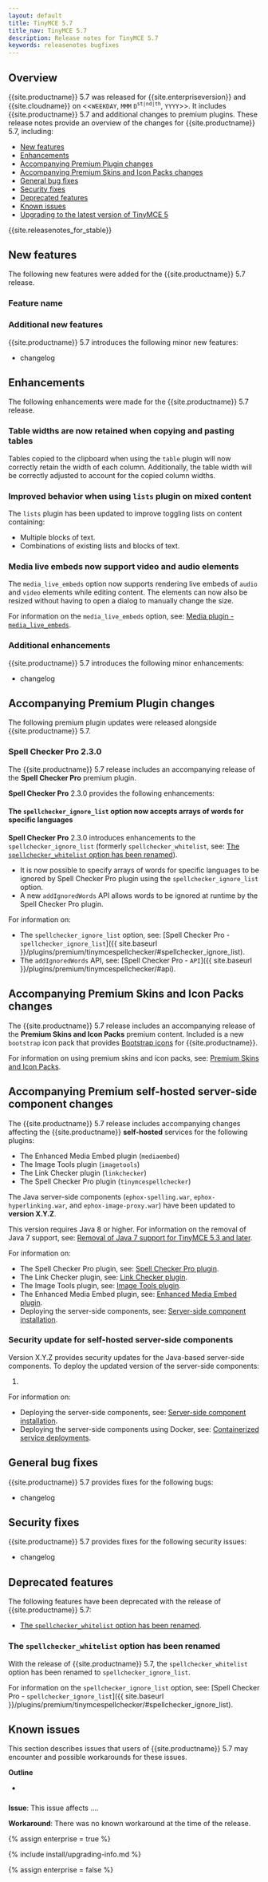```yaml
---
layout: default
title: TinyMCE 5.7
title_nav: TinyMCE 5.7
description: Release notes for TinyMCE 5.7
keywords: releasenotes bugfixes
---
```


## Overview

{{site.productname}} 5.7 was released for {{site.enterpriseversion}} and {{site.cloudname}} on <<`WEEKDAY`, `MMM` `D`<sup>`st|nd|th`</sup>, `YYYY`>>. It includes {{site.productname}} 5.7 and additional changes to premium plugins. These release notes provide an overview of the changes for {{site.productname}} 5.7, including:

- [New features](#newfeatures)
- [Enhancements](#enhancements)
- [Accompanying Premium Plugin changes](#accompanyingpremiumpluginchanges)
- [Accompanying Premium Skins and Icon Packs changes](#accompanyingpremiumskinsandiconpackschanges)
- [General bug fixes](#generalbugfixes)
- [Security fixes](#securityfixes)
- [Deprecated features](#deprecatedfeatures)
- [Known issues](#knownissues)
- [Upgrading to the latest version of TinyMCE 5](#upgradingtothelatestversionoftinymce5)

{{site.releasenotes_for_stable}}

## New features

The following new features were added for the {{site.productname}} 5.7 release.

### Feature name

### Additional new features

{{site.productname}} 5.7 introduces the following minor new features:

- changelog

## Enhancements

The following enhancements were made for the {{site.productname}} 5.7 release.


### Table widths are now retained when copying and pasting tables

Tables copied to the clipboard when using the `table` plugin will now correctly retain the width of each column. Additionally, the table width will be correctly adjusted to account for the copied column widths.

### Improved behavior when using `lists` plugin on mixed content

The `lists` plugin has been updated to improve toggling lists on content containing:

- Multiple blocks of text.
- Combinations of existing lists and blocks of text.

### Media live embeds now support video and audio elements

The `media_live_embeds` option now supports rendering live embeds of `audio` and `video` elements while editing content. The elements can now also be resized without having to open a dialog to manually change the size.

For information on the `media_live_embeds` option, see: [Media plugin - `media_live_embeds`]({{site.baseurl}}/plugins/opensource/media/#media_live_embeds).

### Additional enhancements

{{site.productname}} 5.7 introduces the following minor enhancements:

- changelog

## Accompanying Premium Plugin changes

The following premium plugin updates were released alongside {{site.productname}} 5.7.

### Spell Checker Pro 2.3.0

The {{site.productname}} 5.7 release includes an accompanying release of the **Spell Checker Pro** premium plugin.

**Spell Checker Pro** 2.3.0 provides the following enhancements:

#### The `spellchecker_ignore_list` option now accepts arrays of words for specific languages

**Spell Checker Pro** 2.3.0 introduces enhancements to the `spellchecker_ignore_list` (formerly `spellchecker_whitelist`, see: [The `spellchecker_whitelist` option has been renamed](#thespellchecker_whitelistoptionhasbeenrenamed)).

- It is now possible to specify arrays of words for specific languages to be ignored by Spell Checker Pro plugin using the `spellchecker_ignore_list` option.
- A new `addIgnoredWords` API allows words to be ignored at runtime by the Spell Checker Pro plugin.

For information on:

- The `spellchecker_ignore_list` option, see: [Spell Checker Pro - `spellchecker_ignore_list`]({{ site.baseurl }}/plugins/premium/tinymcespellchecker/#spellchecker_ignore_list).
- The `addIgnoredWords` API, see: [Spell Checker Pro - `API`]({{ site.baseurl }}/plugins/premium/tinymcespellchecker/#api).

## Accompanying Premium Skins and Icon Packs changes

The {{site.productname}} 5.7 release includes an accompanying release of the **Premium Skins and Icon Packs** premium content. Included is a new `bootstrap` icon pack that provides [Bootstrap icons](https://icons.getbootstrap.com/) for {{site.productname}}.

For information on using premium skins and icon packs, see: [Premium Skins and Icon Packs]({{site.baseurl}}/enterprise/premium-skins-and-icon-packs/).

## Accompanying Premium self-hosted server-side component changes

The {{site.productname}} 5.7 release includes accompanying changes affecting the {{site.productname}} **self-hosted** services for the following plugins:

- The Enhanced Media Embed plugin (`mediaembed`)
- The Image Tools plugin (`imagetools`)
- The Link Checker plugin (`linkchecker`)
- The Spell Checker Pro plugin (`tinymcespellchecker`)

The Java server-side components (`ephox-spelling.war`, `ephox-hyperlinking.war`, and `ephox-image-proxy.war`) have been updated to **version X.Y.Z**.

This version requires Java 8 or higher. For information on the removal of Java 7 support, see: [Removal of Java 7 support for TinyMCE 5.3 and later]({{site.baseurl}}/release-notes/release-notes53/#removalofjava7support).

For information on:

- The Spell Checker Pro plugin, see: [Spell Checker Pro plugin]({{site.baseurl}}/plugins/premium/tinymcespellchecker/).
- The Link Checker plugin, see: [Link Checker plugin]({{site.baseurl}}/plugins/premium/linkchecker/).
- The Image Tools plugin, see: [Image Tools plugin]({{site.baseurl}}/plugins/opensource/imagetools/).
- The Enhanced Media Embed plugin, see: [Enhanced Media Embed plugin]({{site.baseurl}}/plugins/premium/mediaembed/).
- Deploying the server-side components, see: [Server-side component installation]({{site.baseurl}}/enterprise/server/).

### Security update for self-hosted server-side components

Version X.Y.Z provides security updates for the Java-based server-side components. To deploy the updated version of the server-side components:

1.

For information on:

- Deploying the server-side components, see: [Server-side component installation]({{site.baseurl}}/enterprise/server/).
- Deploying the server-side components using Docker, see: [Containerized service deployments]({{site.baseurl}}/enterprise/server/dockerservices/).

## General bug fixes

{{site.productname}} 5.7 provides fixes for the following bugs:

- changelog

## Security fixes

{{site.productname}} 5.7 provides fixes for the following security issues:

- changelog

## Deprecated features

The following features have been deprecated with the release of {{site.productname}} 5.7:

- [The `spellchecker_whitelist` option has been renamed](#thespellchecker_whitelistoptionhasbeenrenamed).

### The `spellchecker_whitelist` option has been renamed

With the release of {{site.productname}} 5.7, the `spellchecker_whitelist` option has been renamed to `spellchecker_ignore_list`.

For information on the `spellchecker_ignore_list` option, see: [Spell Checker Pro - `spellchecker_ignore_list`]({{ site.baseurl }}/plugins/premium/tinymcespellchecker/#spellchecker_ignore_list).

## Known issues

This section describes issues that users of {{site.productname}} 5.7 may encounter and possible workarounds for these issues.

**Outline**

- [](#)

###

**Issue**: This issue affects ....

**Workaround**: There was no known workaround at the time of the release.

{% assign enterprise = true %}

{% include install/upgrading-info.md %}

{% assign enterprise = false %}
